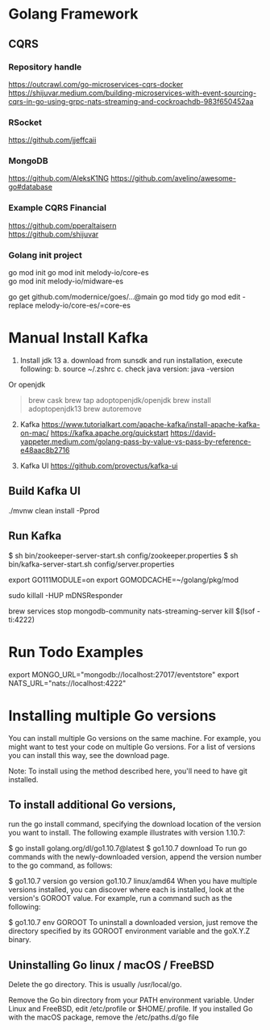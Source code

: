 # Golang Framework

## CQRS

### Repository handle
https://outcrawl.com/go-microservices-cqrs-docker
https://shijuvar.medium.com/building-microservices-with-event-sourcing-cqrs-in-go-using-grpc-nats-streaming-and-cockroachdb-983f650452aa

### RSocket
https://github.com/jjeffcaii

### MongoDB
https://github.com/AleksK1NG
https://github.com/avelino/awesome-go#database

### Example CQRS Financial
https://github.com/pperaltaisern	
https://github.com/shijuvar

### Golang init project
go mod init <name>
go mod init melody-io/core-es  
go mod init melody-io/midware-es  

go get github.com/modernice/goes/...@main
go mod tidy
go mod edit -replace melody-io/core-es/=core-es

# Manual Install Kafka
1. Install jdk 13
a. download from sunsdk and run installation, execute following:
b. source ~/.zshrc
c. check java version:
	java -version

Or openjdk

> brew cask
> brew tap adoptopenjdk/openjdk
> brew install adoptopenjdk13
> brew autoremove

2. Kafka
https://www.tutorialkart.com/apache-kafka/install-apache-kafka-on-mac/
https://kafka.apache.org/quickstart
https://david-yappeter.medium.com/golang-pass-by-value-vs-pass-by-reference-e48aac8b2716

3. Kafka UI
https://github.com/provectus/kafka-ui

## Build Kafka UI
./mvnw clean install -Pprod

## Run Kafka
$ sh bin/zookeeper-server-start.sh config/zookeeper.properties
$ sh bin/kafka-server-start.sh config/server.properties

export GO111MODULE=on
export GOMODCACHE=~/golang/pkg/mod

sudo killall -HUP mDNSResponder

brew services stop mongodb-community
nats-streaming-server
kill $(lsof -ti:4222)

# Run Todo Examples
export MONGO_URL="mongodb://localhost:27017/eventstore"
export NATS_URL="nats://localhost:4222" 

# Installing multiple Go versions
You can install multiple Go versions on the same machine. For example, you might want to test your code on multiple Go versions. For a list of versions you can install this way, see the download page.

Note: To install using the method described here, you'll need to have git installed.

## To install additional Go versions, 
run the go install command, specifying the download location of the version you want to install. The following example illustrates with version 1.10.7:

$ go install golang.org/dl/go1.10.7@latest
$ go1.10.7 download
To run go commands with the newly-downloaded version, append the version number to the go command, as follows:

$ go1.10.7 version
go version go1.10.7 linux/amd64
When you have multiple versions installed, you can discover where each is installed, look at the version's GOROOT value. For example, run a command such as the following:

$ go1.10.7 env GOROOT
To uninstall a downloaded version, just remove the directory specified by its GOROOT environment variable and the goX.Y.Z binary.

## Uninstalling Go linux / macOS / FreeBSD
Delete the go directory.
This is usually /usr/local/go.

Remove the Go bin directory from your PATH environment variable.
Under Linux and FreeBSD, edit /etc/profile or $HOME/.profile. If you installed Go with the macOS package, remove the /etc/paths.d/go file

